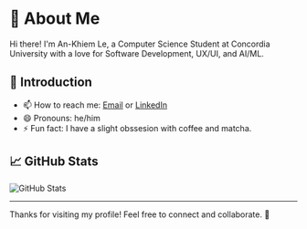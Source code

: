 # 👋 About Me

Hi there! I'm An-Khiem Le, a Computer Science Student at Concordia University with a love for Software Development, UX/UI, and AI/ML.

## 🌟 Introduction

- 📫 How to reach me: [Email](ankhiemle02@gmail.com) or [LinkedIn](www.linkedin.com/in/an-khiem-le)
- 😄 Pronouns: he/him
- ⚡ Fun fact: I have a slight obssesion with coffee and matcha.


## 📈 GitHub Stats

![GitHub Stats](https://github-readme-stats.vercel.app/api?username=akybreaky&show_icons=true&theme=radical)

---

Thanks for visiting my profile! Feel free to connect and collaborate. 🚀
